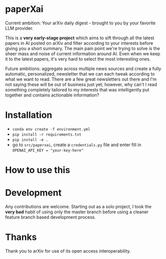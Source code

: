 # paperXai

Current ambition: Your arXiv daily digest - brought to you by your favorite LLM provider.

This is a **very early-stage project** which aims to sift through all the latest papers in AI posted on arXiv and filter according to your interests before giving you a short summary. The main pain point we're trying to solve is the sheer mass and noise of current information around AI. Even when we keep it to the latest papers, it's very hard to select the most interesting ones.

Future ambitions: aggregate across multiple news sources and create a fully automatic, personalized, newsletter that we can each tweak according to what we want to read. There are a few great newsletters out there and I'm not saying these will be out of business just yet; however, why can't I read something completely tailored to my interests that was intelligently put together and contains actionable information?

# Installation
- `conda env create -f environment.yml`
- `pip install -r requirements.txt`
- `pip install -e .`
- go to `src/paperxai`, create a `credentials.py` file and enter fill in `OPENAI_API_KEY = "your-key-here"`

# How to use this

# Development
Any contributions are welcome. Starting out as a solo project, I took the **very bad** habit of using only the master branch before using a cleaner feature branch based development process.

# Thanks
Thank you to arXiv for use of its open access interoperability.